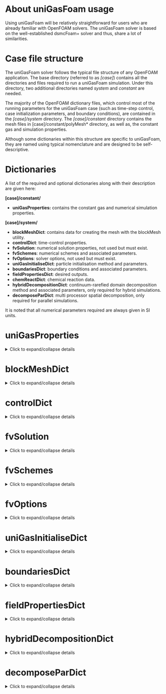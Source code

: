 # About uniGasFoam usage
Using uniGasFoam will be relatively straightforward for users who are already familiar with OpenFOAM solvers. The uniGasFoam solver is based on the well-established dsmcFoam+ solver and thus, share a lot of similarities.

# Case file structure
The uniGasFoam solver follows the typical file structure of any OpenFOAM application. The base directory (referred to as *[case]*) contains all the directories and files required to run a uniGasFoam simulation. Under this directory, two additional directories named *system* and *constant* are needed.

The majority of the OpenFOAM dictionary files, which control most of the running parameters for the uniGasFoam case (such as time-step control, case initialization parameters, and boundary conditions), are contained in the *[case]/system* directory. The *[case]/constant* directory contains the mesh files in [case]/constant/polyMesh* directory, as well as, the constant gas and simulation properties.

Although some dictionaries within this structure are specific to uniGasFoam, they are named using typical nomenclature and are designed to be self-descriptive.

# Dictionaries
A list of the required and optional dictionaries along with their description are given here:

**[case]/constant/**
* **uniGasProperties:** contains the constant gas and numerical simulation properties.

**[case]/system/**
* **blockMeshDict**: contains data for creating the mesh with the blockMesh utility.
* **controlDict**: time-control properties.
* **fvSolution**: numerical solution properties, not used but must exist.
* **fvSchemes**: numerical schemes and associated parameters.
* **fvOptions**: solver options, not used but must exist.
* **uniGasInitialiseDict**: particle initialisation method and parameters.
* **boundariesDict**: boundary conditions and associated parameters.
* **fieldPropertiesDict**: desired outputs.
* **chemReactDict**: chemical reaction data.
* **hybridDecompositionDict**: continuum-rarefied domain decomposition method and associated parameters, only required for hybrid simulations.
* **decomposeParDict**: multi processor spatial decomposition, only required for parallel simulations.

It is noted that all numerical parameters required are always given in SI units.

# uniGasProperties

<details>
<summary>Click to expand/collapse details</summary>
<p>

An example of the uniGasProperties dictionary is given here:
```
/*--------------------------------*- C++ -*----------------------------------*\
| =========                 |                                                 |
| \\      /  F ield         | OpenFOAM: The Open Source CFD Toolbox           |
|  \\    /   O peration     | Version:  v2406                                 |
|   \\  /    A nd           | Website:  www.openfoam.com                      |
|    \\/     M anipulation  |                                                 |
\*---------------------------------------------------------------------------*/
FoamFile
{
    version     2.0;
    format      ascii;
    class       dictionary;
    location    "constant";
    object      uniGasProperties;
}
// * * * * * * * * * * * * * * * * * * * * * * * * * * * * * * * * * * * * * //

solution
{
    active          yes;
    coupled         yes;
    cellValueSourceCorrection no;
    calcFrequency   1;
    maxTrackTime    1e9;
    sourceTerms
    {
        resetOnStartup  no;
        schemes
        {}
    }
}

// General Properties
// ~~~~~~~~~~~~~~~~~~
nEquivalentParticles            5.85E+11;
chemicalReactions				false;
chargedParticles                false;

// Cell Weighting Properties
// ~~~~~~~~~~~~~~~~~~
cellWeightedSimulation      	true;
cellWeightedProperties
{
    minParticlesPerSubCell		20;
    particlesPerSubCell         20;
}

// Axisymmetric Properties
// ~~~~~~~~~~~~~~~~~~
axisymmetricSimulation          true;
axisymmetricProperties
{
    radialExtentOfDomain        7.5e-2;
    maxRadialWeightingFactor    1000;
}

// Dynamic Adaptation
// ~~~~~~~~~~~~~~~~~~
adaptiveSimulation		     	true;
adaptiveProperties
{
    timeStepAdaptation		    true;
	subCellAdaptation		    true;
	cellWeightAdaptation		true;
	adaptationInterval			10;
    maxTimeStepMCTRatio         0.2;
    maxCourantNumber            0.5;
	maxSubCellSizeMFPRatio		1.0;
}

// Collision Models
// ~~~~~~~~~~~~~~~~~~~~~~
collisionModel              hybrid;
relaxationCollisionModel    unifiedStochasticParticleSBGK;
binaryCollisionPartnerModel noTimeCounter;
binaryCollisionModel        variableHardSphere;
collisionProperties
{
    Tref                    273;
    macroInterpolation      false;
    theta                   1e-3;
}

// Molecular species
// ~~~~~~~~~~~~~~~~~
typeIdList  (Ar);

moleculeProperties
{
  	Ar
    {
        mass                            		66.3e-27;
        diameter                        		4.17E-10;
        rotationalDegreesOfFreedom        		0;
		vibrationalModes        				0;
        omega                           		0.81;
        alpha                                   1.0;
		characteristicVibrationalTemperature	();
        dissociationTemperature            		();
        ionisationTemperature            		0;
		charDissQuantumLevel					();
		Zref 									();
		referenceTempForZref                    ();
        charge                                  0;
        numberOfElectronicLevels                1;
        electronicEnergyList                    (0);
        degeneracyList                          (1);
    }
}

// ************************************************************************* //
```

Referring to the example above, lines 1-16 are the standard OpenFOAM dictionary header and must be included in all dictionaries. 

**solution**: defines the particle tracking algorithm and should be left as is.\
**nEquivalentParticles**: defines the number of real gas particles that each computational particle represents.\
**chemicalReactions**: boolean parameter for chemical reactions, only works for pure DSMC simulations.\
**chargedParticles**: boolean parameter for particle ionization, only works for pure DSMC simulations.\
**cellWeightedSimulation**: boolean parameter for non-uniform cell weighting.\
**minParticlesPerSubCell**: minimum allowed particles per sub-cell.\
**particlesPerSubCell**: desired number of particles per sub-cell.\
**axisymmetricSimulation**: boolean parameter for axisymmetric simulation.\
**radialExtentOfDomain**: maximum domain radius.\
**maxRadialWeightingFactor**: weighting factor at maximum domain radius.\
**adaptiveSimulation**: boolean parameter for adaptive schemes.\
**timeStepAdaptation**: boolean parameter for adaptive global time stepping algorithm.\
**subCellAdaptation**: boolean parameter for transient adaptive sub-cells algorithm.\
**cellWeightAdaptation**: boolean parameter for adaptive non-uniform cell weighting.\
**adaptationInterval**: time interval in number of time steps when adaptive properties are recalculated.\
**maxTimeStepMCTRatio**: maximum time step to local mean collision time ratio (recommended < 0.2).\
**maxCourantNumber**: maximum Courant number (recommended < 0.5).\
**maxSubCellSizeMFPRatio**: maximum subcell to local mean free path ratio (recommended <0 .5).\
**collisionModel**: collision model for pure DSMC (binary), pure SP/USP (relaxation) and hybrid SP/USP (hybrid) gas flow simulation.\
**relaxationCollisionModel**: SP/USP relaxation model (stochasticParticleBGK, stochasticParticleSBGK, stochasticParticleESBGK, unifiedStochasticParticleSBGK).\
**binaryCollisionPartnerModel**: DSMC binary collision partner selection (noTimeCounter, noTimeCounterSubCycled).\
**binaryCollisionModel**: DSMC binary collision model (noBinaryCollision,variableHardSphere, variableSoftSphere, LarsenBorgnakkeVariableSoftSphere).\
**Tref**: reference particle diameter reference temperature.\
**macroInterpolation**: boolean parameter for spatial interpolation of SP/USP macroscopic properties (required definition of interpolation schemes in fvSchems dictionary).\
**theta**: time-averaging coefficient for stochasticParticleSBGK and unifiedStochasticParticleSBGK relaxation models.\
**typeIdList**: list of gas species.\
**moleculeProperties**: sub-dictionary containing the properties of all the gas species defined in typeIdList.

</p>
</details>

# blockMeshDict

<details>
<summary>Click to expand/collapse details</summary>
<p>

An example of the blockMeshDict dictionary is given here:
```
/*--------------------------------*- C++ -*----------------------------------*\
| =========                 |                                                 |
| \\      /  F ield         | OpenFOAM: The Open Source CFD Toolbox           |
|  \\    /   O peration     | Version:  v2406                                 |
|   \\  /    A nd           | Website:  www.openfoam.com                      |
|    \\/     M anipulation  |                                                 |
\*---------------------------------------------------------------------------*/
FoamFile
{
    version         2.0;
    format          ascii;

    root            "";
    case            "";
    instance        "";
    local           "";

    class           dictionary;
    object          blockMeshDict;
}

// * * * * * * * * * * * * * * * * * * * * * * * * * * * * * * * * * * * * * //

scale 0.3048;

vertices
(
    (-2.00000000000000E+00	0.00000000000000E+00	 5.00000000000000E-02)
    (-5.00000000000000E-01	0.00000000000000E+00	 5.00000000000000E-02)
    (0.00000000000000E+00	5.00000000000000E-01	 5.00000000000000E-02)
    (5.00000000000000E-01	0.00000000000000E+00	 5.00000000000000E-02)
    (2.00000000000000E+00	0.00000000000000E+00	 5.00000000000000E-02)
    (0.00000000000000E+00	2.00000000000000E+00	 5.00000000000000E-02)
    (-2.00000000000000E+00	0.00000000000000E+00	-5.00000000000000E-02)
    (-5.00000000000000E-01	0.00000000000000E+00	-5.00000000000000E-02)
    (0.00000000000000E+00	5.00000000000000E-01	-5.00000000000000E-02)
    (5.00000000000000E-01	0.00000000000000E+00	-5.00000000000000E-02)
    (2.00000000000000E+00	0.00000000000000E+00	-5.00000000000000E-02)
    (0.00000000000000E+00	2.00000000000000E+00	-5.00000000000000E-02)

);

edges
(
    arc 1	2	(-3.53553390593274E-01	3.53553390593274E-01	 5.00000000000000E-02)
    arc 2	3	(3.53553390593274E-01	3.53553390593274E-01	 5.00000000000000E-02)
    arc 0	5	(-1.41421356237310E+00	1.41421356237309E+00	 5.00000000000000E-02)
    arc 5	4	(1.41421356237310E+00	1.41421356237309E+00	 5.00000000000000E-02)
    arc 7	8	(-3.53553390593274E-01	3.53553390593274E-01	-5.00000000000000E-02)
    arc 8	9	(3.53553390593274E-01	3.53553390593274E-01	-5.00000000000000E-02)
    arc 6	11	(-1.41421356237310E+00	1.41421356237309E+00	-5.00000000000000E-02)
    arc 11	10	(1.41421356237310E+00	1.41421356237309E+00	-5.00000000000000E-02)
);

blocks
(
	hex (6 7 8 11 0 1 2 5) uniGasZone (100 100 1) simpleGrading (0.2 1 1)
	hex (2 5 4 3 8 11 10 9) uniGasZone (100 100 1) simpleGrading (5 1 1)
);

boundary
(

    inlet
    {
        type patch;
        faces (
			  (0 5 11 6)
              );
    }
    outlet
    {
        type patch;
        faces (
			  (4 5 11 10)
              );
    }
    cylinder
    {
        type wall;
        faces (
			  (1 2 8 7)
			  (2 3 9 8)
              );
    }
    axis
    {
		type symmetry;
        faces (
			  (0 1 7 6)
			  (3 4 10 9)
              );
    }
    empty
    {
        type empty;
        faces (
			  (0 5 2 1)
			  (2 5 4 3)
			  (6 11 8 7)
			  (8 9 10 11)
              );    
    }

);

mergePatchPairs
(
);

// ************************************************************************* //
```

**scale**: scaling factor for the vertex coordinates.\
**vertices**: definition of mesh vertices.\
**edges**: definition of mesh arc or spline edges.\
**blocks**: definition of mesh hexahedral blocks.\
**boundary**: definition of mesh boundary patches and types.\
**mergePatchPairs**: list of patches to be merged.
	
More detailed information about each entry and use can be found in https://www.openfoam.com/documentation/user-guide/4-mesh-generation-and-conversion/4.3-mesh-generation-with-the-blockmesh-utility.
</p>
</details>

# controlDict

<details>
<summary>Click to expand/collapse details</summary>
<p>

An example of the controlDict dictionary is given here:

```
/*--------------------------------*- C++ -*----------------------------------*\
| =========                 |                                                 |
| \\      /  F ield         | OpenFOAM: The Open Source CFD Toolbox           |
|  \\    /   O peration     | Version:  v2406                                 |
|   \\  /    A nd           | Website:  www.openfoam.com                      |
|    \\/     M anipulation  |                                                 |
\*---------------------------------------------------------------------------*/
FoamFile
{
    version     2.0;
    format      ascii;
    class       dictionary;
    location    "system";
    object      controlDict;
}
// * * * * * * * * * * * * * * * * * * * * * * * * * * * * * * * * * * * * * //

application     uniGasFoam;

nTerminalOutputs    10;

startFrom       startTime;

startTime       0;

stopAt          endTime;

endTime         4e-3;

deltaT          1e-7;

writeControl    adjustable;

writeInterval   1e-5;

purgeWrite      0;

writeFormat     ascii;

writePrecision  10;

writeCompression off;

timeFormat      general;

timePrecision   6;

runTimeModifiable yes;

adjustTimeStep  no;

// ************************************************************************* //
```

**application**: name of solver.\
**nTerminalOutputs**: time interval in number of time steps when simulation info is printed on screen.\
**startFrom**: controller for simulation start time (firstTime,startTime,latestTime).\
**startTime**: simulation start time when startFrom startTime is selected.\
**stopAt**: controller for simulation end time (endTime,writeNow,noWriteNow,nextWrite).\
**endTime**: simulation end time when stopAt endTime is selected.\
**deltaT**: computational time step.\
**writeControl**: controller for timing of writing output to file (none, timeStep, runTime, adjustable, adjustableRunTime, clockTime, cpuTime).\
**writeInterval**: time interval for writing output to file used in conjunction with writeControl.\
**purgeWrite**: integer representing a limit on the number of time directories that are stored by overwriting time directories on a cyclic basis, set to 0 to disable the time directory limit.\
**writeFormat**: format of output files (ascii,binary).\
**writePrecision**: precision of output files.\
**writeCompression**: compression of output files (uncompressed, compressed).\
**timeFormat**: format of time directories naming (fixed, scientific, general).\
**timePrecision**: precision of time directories naming used in conjuction with timeFormat.\
**runTimeModifiable**: boolean parameter for whether dictionaries are re-read at the beginning of each time step.\
**adjustTimeStep**: boolean parameter for adjusting computational time step, always set to off since time-step adaptation is defined by uniGasProperties dictionary.

More information about each entry can be found in https://www.openfoam.com/documentation/user-guide/6-solving/6.1-time-and-data-inputoutput-control.

</p>
</details>

# fvSolution

<details>
<summary>Click to expand/collapse details</summary>
<p>

The fvSolution dictionary is not used by uniGasFoam so it should be left empty as shown below:
```
/*--------------------------------*- C++ -*----------------------------------*\
| =========                 |                                                 |
| \\      /  F ield         | OpenFOAM: The Open Source CFD Toolbox           |
|  \\    /   O peration     | Version:  v2406                                 |
|   \\  /    A nd           | Website:  www.openfoam.com                      |
|    \\/     M anipulation  |                                                 |
\*---------------------------------------------------------------------------*/
FoamFile
{
    version     2.0;
    format      ascii;
    class       dictionary;
    location    "system";
    object      fvSolution;
}
// * * * * * * * * * * * * * * * * * * * * * * * * * * * * * * * * * * * * * //

solvers
{
}

// ************************************************************************* //
```

</p>
</details>

# fvSchemes

<details>
<summary>Click to expand/collapse details</summary>
<p>

An example of the fvSchemes dictionary is given here:
```
/*--------------------------------*- C++ -*----------------------------------*\
| =========                 |                                                 |
| \\      /  F ield         | OpenFOAM: The Open Source CFD Toolbox           |
|  \\    /   O peration     | Version:  v2406                                 |
|   \\  /    A nd           | Website:  www.openfoam.com                      |
|    \\/     M anipulation  |                                                 |
\*---------------------------------------------------------------------------*/
FoamFile
{
    version     2.0;
    format      ascii;
    class       dictionary;
    location    "system";
    object      fvSchemes;
}
// * * * * * * * * * * * * * * * * * * * * * * * * * * * * * * * * * * * * * //

ddtSchemes
{
    default         none;
}

gradSchemes
{
    default         none;
}

divSchemes
{
    default         none;
}

laplacianSchemes
{
    default         none;
}

interpolationSchemes
{
    default         	linear;
    Prandtl         	cellPoint;
    relaxFreq       	cellPoint;
    p              	    cellPoint;
    translationalT  	cellPoint;
    UMean               cellPoint;
    heatFluxVector	    cellPoint;
    shearStressTensor   cellPoint;
}

snGradSchemes
{
    default         none;
}

fluxRequired
{
    default         no;
}

// ************************************************************************* //
```

From the fvSchemes dictionary only the interpolationSchemes sub-dictionary is used by uniGasFoam. The default linear scheme is used in Laplacian smoothing implemented to reduce the statistical noise of macroscopic quantities, such as gas density, temperature and velocity used in adaptive schemes and domain decomposition modules. The cellPoint scheme is used to reconstruct macroscopic fields, such as gas Prandtl number, relaxation frequency, pressure, temperature etc to increase the spatial accuracy of SP and USP schemes. The macroscopic field reconstruction is only implemented if macroInterpolation is enabled in the uniGasProperties dictionary.

</p>
</details>

# fvOptions

<details>
<summary>Click to expand/collapse details</summary>
<p>

The fvOptions dictionary is not used by uniGasFoam so it should be left empty as shown below:
```
/*--------------------------------*- C++ -*----------------------------------*\
| =========                 |                                                 |
| \\      /  F ield         | OpenFOAM: The Open Source CFD Toolbox           |
|  \\    /   O peration     | Version:  v2406                                 |
|   \\  /    A nd           | Website:  www.openfoam.com                      |
|    \\/     M anipulation  |                                                 |
\*---------------------------------------------------------------------------*/
FoamFile
{
    version     2.0;
    format      ascii;
    class       dictionary;
    location    "system";
    object      fvOptions;
}

// * * * * * * * * * * * * * * * * * * * * * * * * * * * * * * * * * * * * * //


// ************************************************************************* //
```

</p>
</details>

# uniGasInitialiseDict

<details>
<summary>Click to expand/collapse details</summary>
<p>

An example of the uniGasInitialiseDict dictionary is given here:
```
/*--------------------------------*- C++ -*----------------------------------*\
| =========                 |                                                 |
| \\      /  F ield         | OpenFOAM: The Open Source CFD Toolbox           |
|  \\    /   O peration     | Version:  v2406                                 |
|   \\  /    A nd           | Website:  www.openfoam.com                      |
|    \\/     M anipulation  |                                                 |
\*---------------------------------------------------------------------------*/
FoamFile
{
    version     2.0;
    format      ascii;
    class       dictionary;
    location    "system";
    object      uniGasInitialiseDict;
}
// * * * * * * * * * * * * * * * * * * * * * * * * * * * * * * * * * * * * * //

configurations
(
    configuration
    {
        type                        uniGasMeshFill;
        numberDensities             {Ar 3.416E+22;};
		translationalTemperature    300;
		rotationalTemperature       0;
		vibrationalTemperature      0;
        electronicTemperature       0;
		velocity		            (484 0 0); 
    }
);

// ************************************************************************* //
```

**configurations**: list of initialisation configurations.\
**type**: type of initilisation (uniGasMeshFill, uniGasZoneFill, uniGasMeshFieldFill).

## List of initialisation configurations

### uniGasMeshFill initialisation
Uniform initialisation of the entire flow domain. An example of the uniGasMeshFill configuration is given here:
```
configuration
{
    type                        uniGasMeshFill;
    numberDensities             {Ar 4.24700E+20;};
    translationalTemperature    200;    
    rotationalTemperature		200;	
    vibrationalTemperature		200;
    electronicTemperature       200;
    velocity 			        (2634.7 0 0);
}
```

**numberDensities**: list of initial number densities for each gas species.\
**translationalTemperature**: initial translational temperature.\
**rotationalTemperature**: initial rotational temperature.\
**vibrationalTemperature**: initial vibrational temperature.\
**electronicTemperature**: initial electronic temperature.\
**velocity**: initial velocity vector.

### uniGasMeshZoneFill initialisation
Uniform initialisation of a specific zone in the flow domain. The different initialisation zones must be defined for example by using the topoSet utility https://www.openfoam.com/documentation/guides/latest/doc/guide-meshing-topoSet.html. An example of the uniGasMeshZoneFill configuration is given here:
```
configuration
{
    type                        uniGasZoneFill;
    zone                        uniGasZone;	
    numberDensities             {Ar 4.24700E+20;};
    translationalTemperature    200;    
    rotationalTemperature		200;	
    vibrationalTemperature		200;
    electronicTemperature       200;
    velocity 			        (2634.7 0 0);
}
```

**zone**: zone name to be initialised.\
**numberDensities**: list of initial number densities for each gas species.\
**translationalTemperature**: initial translational temperature.\
**rotationalTemperature**: initial rotational temperature.\
**vibrationalTemperature**: initial vibrational temperature.\
**electronicTemperature**: initial electronic temperature.\
**velocity**: initial velocity vector.

### uniGasMeshFieldFill initialisation
Non-uniform initialisation of the entire flow domain. An example of the uniGasMeshZoneFill configuration is given here:

```
configurations
(
    configuration
    {
        type            uniGasMeshFieldFill;
        typeIdList      (Ar);
    }
);
```

**typeIdList** list of gas species initialised by the configuration.

The initial gas properties are given in separate dictionaries located in the initial time dictionary. The required initialisation dictionaries for this example are:

* **numberDensity_Ar**: initial number density of Argon (Ar) for each mesh cell.
* **transT**: initial translational temperature for each mesh cell.
* **rotT**: initial rotational temperature for each mesh cell.
* **vibT**: initial vibrational temperature for each mesh cell.
* **elecT**: initial electronic temperature for each mesh cell.
* **U**: initial velocity vector for each mesh cell.

</p>
</details>

# boundariesDict

<details>
<summary>Click to expand/collapse details</summary>
<p>

An example of the boundariesDict dictionary is given here:

```
/*--------------------------------*- C++ -*----------------------------------*\
| =========                 |                                                 |
| \\      /  F ield         | OpenFOAM: The Open Source CFD Toolbox           |
|  \\    /   O peration     | Version:  v2406                                 |
|   \\  /    A nd           | Website:  www.openfoam.com                      |
|    \\/     M anipulation  |                                                 |
\*---------------------------------------------------------------------------*/
FoamFile
{
    version     2.0;
    format      ascii;
    class       dictionary;
    location    "system";
    object      boundariesDict;
}
// * * * * * * * * * * * * * * * * * * * * * * * * * * * * * * * * * * * * * //

uniGasPatchBoundaries
(

    boundary
    {
        patchBoundaryProperties
        {
            patch       cylinder;
        }

        boundaryModel   uniGasDiffuseWallPatch;

        uniGasDiffuseWallPatchProperties
        {
            velocity 	    (0 0 0);
            temperature     500;
        }
    }

	boundary
    {
        patchBoundaryProperties
        {
            patch       inlet;
        }

        boundaryModel   uniGasDeletionPatch;

        uniGasDeletionPatchProperties
        {
          allSpecies        yes;
        }
    }

	boundary
    {
        patchBoundaryProperties
        {
            patch       outlet;
        }

        boundaryModel   uniGasDeletionPatch;

        uniGasDeletionPatchProperties
        {
          allSpecies        yes;
        }
    }

);

uniGasGeneralBoundaries
(

    boundary
    {
        generalBoundaryProperties
        {
            patch       inlet;
        }

        boundaryModel   uniGasFreeStreamInflowPatch;

        uniGasFreeStreamInflowPatchProperties
        {
            translationalTemperature    200;
			rotationalTemperature		200;
			vibrationalTemperature		200;
            electronicTemperature       200;
            velocity 			        (2634.7 0 0);
			typeIds				        (Ar);
			numberDensities{Ar	        4.24700E+20;}
        }
    }

);

uniGasCyclicBoundaries
(
);

// ************************************************************************* //
```

**uniGasPatchBoundaries**: list of patch boundary definitions.\
**uniGasGeneralBoundaries**: list of general boundary definitions.\
**uniGasCyclicBoundaries**: list of cyclic boundary definitions.\
**generalBoundaryProperties**: general boundary condition properties.\
**patch**: boundary patch name definition.\
**boundaryModel**: definition of boundary condition model name.\
**[boundaryModel]Properties** specific properties required by each boundary condition.

## List of uniGasPatchBoundaries

### uniGasDiffuseWallPatch boundary condition
Fully diffuse boundary condition with uniform wall temperature and velocity. An example of the uniGasDiffuseWallPatch boundary condition definition is given here:
```
boundary
{
    patchBoundaryProperties
    {
        patch           wall;
    }

    boundaryModel   uniGasDiffuseWallPatch;

    uniGasDiffuseWallPatchProperties
    {
        temperature     300;
        velocity        (0 0 0);
    }
}
```

**temperature**: uniform wall temperature.\
**velocity**: uniform wall velocity vector.

### uniGasDiffuseWallFieldPatch boundary condition
Fully diffuse boundary condition with non-uniform wall temperature and velocity. An example of the uniGasDiffuseWallFieldPatch boundary condition definition is given here:
```
boundary
{
    patchBoundaryProperties
    {
        patch           wall;
    }

    boundaryModel   uniGasDiffuseWallFieldPatch;

    uniGasDiffuseWallFieldPatchProperties
    {
    }
}
```
The wall properties are given in separate dictionaries located in the initial time dictionary. The required boundary dictionaries for the uniGasDiffuseWallFieldPatch boundary condition are:

* **boundaryT**: boundary temperature for each patch face.
* **boundaryU**: boundary velocity vector for each patch face.

### uniGasSpecularWallPatch boundary condition
Fully specular boundary condition. An example of the uniGasSpecularWallPatch boundary condition definition is given here:
```
boundary
{
    patchBoundaryProperties
    {
        patchName                           wall;
    }

    boundaryModel   uniGasSpecularWallPatch;

    uniGasSpecularWallPatchProperties
    {
    }
}
```

### uniGasMixedDiffuseSpecularWallPatch boundary condition
Mixed diffuse-specular boundary condition with uniform wall temperature and velocity. An example of the uniGasMixedDiffuseSpecularWallPatch boundary condition definition is given here:
```
boundary
{
    patchBoundaryProperties
    {
        patch               wall;
    }

    boundaryModel   uniGasMixedDiffuseSpecularWallPatch;

    uniGasMixedDiffuseSpecularWallPatchProperties
    {
        diffuseFraction     0.9;
        temperature         300;
        velocity            (0 0 0);
    }
}
```

**diffuseFraction**: wall accommodation coefficient.\
**temperature**: uniform wall temperature.\
**velocity**: uniform wall velocity vector.

### uniGasMixedDiffuseSpecularWallFieldPatch boundary condition
Mixed diffuse-specular boundary condition with non-uniform wall temperature and velocity. An example of the uniGasMixedDiffuseSpecularWallFieldPatch boundary condition definition is given here:
```
boundary
{
    patchBoundaryProperties
    {
        patch               wall;
    }

    boundaryModel   uniGasMixedDiffuseSpecularWallFieldPatch;

    uniGasMixedDiffuseSpecularWallFieldPatchProperties
    {
        diffuseFraction     0.9;
    }
}
```

**diffuseFraction**: wall accommodation coefficient.

The wall properties are given in separate dictionaries located in the initial time dictionary. The required boundary dictionaries for the uniGasDiffuseWallFieldPatch boundary condition are:

* **boundaryT**: boundary temperature for each patch face.
* **boundaryU**: boundary velocity vector for each patch face.

### uniGasCLLWallPatch boundary condition
Cercignani-Lampis-Lord boundary condition with uniform wall temperature and velocity. An example of the uniGasCLLWallPatch boundary condition definition is given here:
```
boundary
{
    patchBoundaryProperties
    {
        patch       wall;
    }

    boundaryModel   uniGasCLLWallPatch;

    uniGasCLLWallPatchProperties
    {
        normalAccommCoeff       0.9;
        tangentialAccommCoeff   0.9;
        rotEnergyAccommCoeff    0.9;
        temperature             300;
        velocity                (0 0 0);
    }
}
```

**normalAccommCoeff**: wall normal energy accommodation coefficient.\
**tangentialAccommCoeff**: wall tangential momentum accommodation coefficient.\
**rotEnergyAccommCoeff**: wall rotationalEnergy accommodation coefficient.\
**temperature**: uniform wall temperature.\
**velocity**: uniform wall velocity vector.

### uniGasCLLWallFieldPatch boundary condition
Cercignani-Lampis-Lord boundary condition with non-uniform wall temperature and velocity. An example of the uniGasCLLWallFieldPatch boundary condition definition is given here:
```
boundary
{
    patchBoundaryProperties
    {
        patch       wall;
    }

    boundaryModel   uniGasCLLWallFieldPatch;

    uniGasCLLWallFieldPatchProperties
    {
        normalAccommCoeff       0.9;
        tangentialAccommCoeff   0.9;
        rotEnergyAccommCoeff    0.9;
    }
}
```

**normalAccommCoeff**: wall normal energy accommodation coefficient.\
**tangentialAccommCoeff**: wall tangential momentum accommodation coefficient.\
**rotEnergyAccommCoeff**: wall rotationalEnergy accommodation coefficient.

The wall properties are given in separate dictionaries located in the initial time dictionary. The required boundary dictionaries for the uniGasDiffuseWallFieldPatch boundary condition are:

* **boundaryT**: boundary temperature for each patch face.
* **boundaryU**: boundary velocity vector for each patch face.

### uniGasDeletionPatch boundary condition
Boundary condition for deleting particles exiting the domain. Should be specified for all open patches. An example of the uniGasDeletionPatch boundary condition definition is given here:
```
boundary
{
    patchBoundaryProperties
    {
        patch       outlet;
    }

    boundaryModel   uniGasDeletionPatch;

    uniGasDeletionPatchProperties
    {
    }
}
```

## List of uniGasGeneralBoundaries

### uniGasFreeStreamInflowPatch boundary condition
Maxwellian free-stream inlet boundary condition with uniform inlet conditions. An example of the uniGasFreeStreamInflowPatch boundary condition definition is given here:

```
boundary
    {
    generalBoundaryProperties
    {
        patch       flow;
    }
    boundaryModel   uniGasFreeStreamInflowPatch;
    uniGasFreeStreamInflowPatchProperties
    {
        typeIds                     (Ar);
        numberDensities             {Ar    1.0e21;}
        translationalTemperature    300;
        rotationalTemperature       300;
        vibrationalTemperature      300;
        electronicTemperature       300;
        velocity                    (100 0 0);
    }
}
```

**typeIds**: list of incoming gas species.\
**numberDensities**: list of uniform inlet number densities.\
**translationalTemperature**: uniform inlet translational temperature.\
**rotationalTemperature**: uniform inlet rotational temperature.\
**vibrationalTemperature**: uniform inlet vibrational temperature.\
**electronicTemperature**: uniform inlet electronic temperature.\
**velocity**: uniform inlet velocity vector

### uniGasFreeStreamInflowFieldPatch boundary condition
Maxwellian free-stream inlet boundary condition with non-uniform inlet conditions. An example of the uniGasFreeStreamInflowFieldPatch boundary condition definition is given here:

```
boundary
{
    generalBoundaryProperties
    {
        patch       flow;
    }
    boundaryModel   uniGasFreeStreamInflowFieldPatch;

    uniGasFreeStreamInflowFieldPatchProperties
    {
        typeIds     (Ar);
    }
}
```

**typeIds**: list of incoming gas species

The inlet properties are given in separate dictionaries located in the initial time dictionary. The required boundary dictionaries for the uniGasDiffuseWallFieldPatch boundary condition in this example are:

* **numberDensity_Ar**: boundary number density of Argon for each patch face.
* **boundaryTransT**: boundary translational temperature for each patch face.
* **boundaryRotT**: boundary rotational temperature for each patch face.
* **boundaryVibT**: boundary vibrational temperature for each patch face.
* **boundaryElecT**: boundary electronic temperature for each patch face.
* **boundaryU**: boundary velocity vector for each patch face.

### uniGasChapmanEnskogFreeStreamInflowPatch boundary condition
Chapman-Enskog free-stream inlet boundary condition with uniform inlet conditions. An example of the uniGasChapmanEnskogFreeStreamInflowPatch boundary condition definition is given here:

```
boundary
{
    generalBoundaryProperties
    {
        patch       flow;
    }

    boundaryModel   uniGasChapmanEnskogFreeStreamInflowPatch;

    uniGasChapmanEnskogFreeStreamInflowPatchProperties
    {
        typeIds                     (Ar);
        numberDensities             {Ar     1.0e21;}
        translationalTemperature    300;
        rotationalTemperature       300;
        vibrationalTemperature      300;
        electronicTemperature       300;
        velocity                    (100 0 0);
        heatFlux                    (0 0 0);
        stress                      (0.2 0 0.1
                                    0 0.1 0.3
                                    0.1 0.3 -0.3);
    }
}
```

**typeIds**: list of incoming gas species.\
**numberDensities**: list of uniform inlet number densities.\
**translationalTemperature**: uniform inlet translational temperature.\
**rotationalTemperature**: uniform inlet rotational temperature.\
**vibrationalTemperature**: uniform inlet vibrational temperature.\
**electronicTemperature**: uniform inlet electronic temperature
**velocity**: uniform inlet velocity vector.\
**heatFlux**: uniform heat flux  vector.\
**stress**: uniform stress tensor.

### uniGasChapmanEnskogFreeStreamInflowFieldPatch boundary condition
Chapman-Enskog free-stream inlet boundary condition with non-uniform inlet conditions. An example of the uniGasChapmanEnskogFreeStreamInflowFieldPatch boundary condition definition is given here:

```
boundary
{
    generalBoundaryProperties
    {
        patch       flow;
    }

    boundaryModel   uniGasChapmanEnskogFreeStreamInflowFieldPatch;

    uniGasChapmanEnskogFreeStreamInflowFieldPatchProperties
    {
        typeIds     (Ar);
    }
}
```

**typeIds**: list of incoming gas species

The inlet properties are given in separate dictionaries located in the initial time dictionary. The required boundary dictionaries for the uniGasChapmanEnskogFreeStreamInflowFieldPatch boundary condition in this example are:

* **numberDensity_Ar**: boundary number density of Argon for each patch face.
* **boundaryTransT**: boundary translational temperature for each patch face.
* **boundaryRotT**: boundary rotational temperature for each patch face.
* **boundaryVibT**: boundary vibrational temperature for each patch face.
* **boundaryElecT**: boundary electronic temperature for each patch face.
* **boundaryU**: boundary velocity vector for each patch face.
* **boundaryHeatFlux**: boundary heat flux vector for each patch face.
* **boundaryStress**: boundary stress tensor for each patch face.

### uniGasLiouFangPressureInletPatch boundary condition
Low-speed inlet pressure boundary condition based on the work of W. W. Liou and Y. C. Fang. An example of the uniGasLiouFangPressureInletPatch boundary condition definition is given here:

```
boundary
{
    generalBoundaryProperties
    {
        patch      inlet;
    }

    boundaryModel   uniGasLiouFangPressureInletPatch;

    uniGasLiouFangPressureInletPatchProperties
    {
        typeIds             (Ar);
        moleFractions       {Ar     1.0;}
        inletPressure       252000;
        inletTemperature    300;
        theta               0.01;
    }
}
```

**typeIds**: list of incoming gas species.\
**moleFractions**: list of mole fraction for each incoming gas specie.\
**inletPressure**: uniform inlet pressure.\
**inletTemperature**: uniform inlet temperature.\
**theta**: time-averaging coefficient.

### uniGasWangPressureInletPatch boundary condition
Low-speed inlet pressure boundary condition based on the work of M. Wang and Z. Li. An example of the uniGasWangPressureInletPatch boundary condition definition is given here:

```
boundary
{
    generalBoundaryProperties
    {
        patch       inlet;
    }

    boundaryModel   uniGasWangPressureInletPatch;

    uniGasWangPressureInletPatchProperties
    {
        typeIds             (Ar);
        moleFractions       {Ar      1.0;}
        inletPressure       252000;
        inletTemperature    300;
    }
}
```

**typeIds**: list of incoming gas species.\
**moleFractions**: list of mole fraction for each incoming gas specie.\
**inletPressure**: uniform inlet pressure.\
**inletTemperature**: uniform inlet temperature.

### uniGasLiouFangPressureOutletPatch boundary condition
Low-speed outlet pressure boundary condition based on the work of W. W. Liou and Y. C. Fang. An example of the uniGasLiouFangPressureOutletPatch boundary condition definition is given here:

```
boundary
{
    generalBoundaryProperties
    {
        patch       outlet;
    }

    boundaryModel   uniGasLiouFangPressureOutletPatch;

    uniGasLiouFangPressureOutletPatchProperties
    {
        typeIds             (Ar);
        moleFractions       {Ar     1.0;}
        outletPressure      100000;
    }
}
```

**typeIds**: list of incoming gas species.\
**moleFractions**: list of mole fraction for each incoming gas specie.\
**outletPressure**: uniform outlet pressure.

### uniGasMassFlowRateInletPatch boundary condition
Low speed mass flow rate inlet boundary condition based on the work of M. Lei et al. An example of the uniGasMassFlowRateInletPatch boundary condition definition is given here:

```
boundary
{
    generalBoundaryProperties
    {
        patch       inlet;
    }

    boundaryModel   uniGasMassFlowRateInletPatch;

    uniGasMassFlowRateInletPatchProperties
    {
        typeIds                     (Ar);
        moleFractions               {Ar     1.0;}
        inletTemperature            300;
        massFlowRate                1e-11;
        initialVelocity             (1 0 0);
        theta                       0.01;
    }
}
```

**typeIds**: list of incoming gas species.\
**moleFractions**: list of mole fraction for each incoming gas specie.\
**inletTemperature**: uniform inlet temperature.\
**massFlowRate**: inlet mass flow rate.\
**initialVelocity**: initial guess of inlet velocity.\
**theta**: time-averaging coefficient.

## List of uniGasCyclicBoundaries

### uniGasReflectiveParticleMembranePatch boundary condition
Cyclic reflective membrane boundary condition based on the work of Li et al. An example of the uniGasReflectiveParticleMembranePatch boundary condition definition is given here:

```
boundary
{
    generalBoundaryProperties
    {
        patch       membrane;
    }

    boundaryModel   uniGasReflectiveParticleMembranePatch;

    uniGasReflectiveParticleMembranePatchProperties
    {
        reflectionProbability       0.5;
        temperature                 300;
        velocity                    (0 0 0);
    }
}
```

**temperature**: membrane reflection probability.\
**temperature**: uniform membrane temperature.\
**velocity**: uniform membrane velocity vector.

## List of standard boundary conditions
In addition to the uniGasFoam specific boundary conditions defined in the *[case]/system/boundariesDict* dictionary several standard OpenFOAM boundary conditions can be used. The standard boundary conditions are implemented during the mesh creation process through the *[case]/system/blockMeshDict* dictionary when the blockMesh utility is used or by manually changing the *[case]/constant/polyMesh/boundary* file if third party meshing programs are used.

The standard boundary conditions that are currently available in uniGasFoam are:

* **cyclic**: cyclic boundary condition between a pair of boundaries.
* **symmetry**:  symmetry boundary condition for non-planar patches. Same as pure specular reflection.
* **symmetryPlane**:  symmetry boundary condition for planar patches. Same as pure specular reflection.
* **empty**:  empty boundary condition for reduced dimensions cases, i.e. 1-D and 2-D geometries. This condition is applied to patches whose normal is aligned to geometric directions that do not constitute solution directions.

</p>
</details>

# fieldPropertiesDict

<details>
<summary>Click to expand/collapse details</summary>
<p>

An example of the fieldPropertiesDict dictionary is given here:

```
/*--------------------------------*- C++ -*----------------------------------*\
| =========                 |                                                 |
| \\      /  F ield         | OpenFOAM: The Open Source CFD Toolbox           |
|  \\    /   O peration     | Version:  v2406                                 |
|   \\  /    A nd           | Website:  www.openfoam.com                      |
|    \\/     M anipulation  |                                                 |
\*---------------------------------------------------------------------------*/
FoamFile
{
    version     2.0;
    format      ascii;
    class       dictionary;
    location    "constant";
    object      uniGasProperties;
}
// * * * * * * * * * * * * * * * * * * * * * * * * * * * * * * * * * * * * * //

uniGasFields
(
     field
     {
         fieldModel          	        uniGasVolFields;
 
         timeProperties
         {
         	sampleInterval              1;
 	    	resetAtOutput		        on;
		    resetAtOutputUntilTime      2e-6;
         }
         
         uniGasVolFieldsProperties
         {
            field                       Ar;
         	typeIds                     (Ar);
         	measureMeanFreePath         true;
         	Tref                        273;
         	measureErrors               true;
		    averagingAcrossManyRuns     true;	
         }
     }

     field
     {
         fieldModel                     uniGasMassFluxSurface;

         timeProperties
         {
            sampleInterval              1;
            resetAtOutput               on;
            resetAtOutputUntilTime      2e-6;
         }

         uniGasMassFluxSurfaceProperties
         {
            field                       Ar;
            typeIds                     (Ar);
            faceZone                    nozzleOutlet;
            fluxDirection               (1 0 0);
            averagingAcrossManyRuns     true;
	    }
     }

     field
     {
         fieldModel          	        uniGasForceSurface;
 
         timeProperties
         {
            sampleInterval              1;
         	resetAtOutput               on;
         	resetAtOutputUntilTime  	2e-6;
         }
         
         uniGasForceSurfaceProperties
         {
            field                       Ar;
         	typeIds                     (Ar);
            patch                       targetSurface;
            averagingAcrossManyRuns     true;
         }
     } 
);

// ************************************************************************* //
```

**fieldModel**: name of field model (uniGasVolFields,uspMassFluxSurface,uniGasForceSurface).\
**timeProperties**: sub-dictionary of time properties \
**sampleInterval**: time-interval between successive samples.\
**resetAtOutput**: boolean for resetting samples every writeInterval.\
**resetAtOutputUntilTime**: steady-state time to stop sample resetting.\
**[fieldModel]Properties**: sub-dictionary of field model specific properties.

## List of fieldModels

### uniGasVolFields
Computation of macroscopic fields  at each cell and boundary face. An example of the uniGasVolFields field definition is given here:
```
field
{
    fieldModel          	        uniGasVolFields;

    timeProperties
    {
    	sampleInterval              1;
   	    resetAtOutput		        on;
	    resetAtOutputUntilTime      2e-6;
    }
    
    uniGasVolFieldsProperties
    {
        field                       Ar;
    	typeIds                     (Ar);
    	measureMeanFreePath         true;
    	Tref                        273;
    	measureErrors               true;
	    averagingAcrossManyRuns     true;	
    }
}
```

**field**: name of field.\
**typeIds**: gas species included in the macroscopic field computations.\
**measureMeanFreePath**: boolean for measuring mean free path related fields.\
**Tref**: reference temperature for mean free path calculation.\
**measureErrors**: boolean for measuring macroscopic field errors based on the work of N. Hadjiconstantinou et al.\
**averagingAcrossManyRuns**: boolean for storing average macroscopic fields when simulation is stopped. Needed for resuming the simulation without resetting macroscopic fields.

### uniGasMassFluxSurface
Computation of particle, mass and momentum flow across a surface. An example of the uniGasMassFluxSurface field definition is given here:
```
field
{
    fieldModel                     uniGasMassFluxSurface;

    timeProperties
    {
        sampleInterval              1;
        resetAtOutput               on;
        resetAtOutputUntilTime      2e-6;
    }

    uniGasMassFluxSurfaceProperties
    {
        field                       Ar;
        typeIds                     (Ar);
        faceZone                    nozzleOutlet;
        fluxDirection               (1 0 0);
        averagingAcrossManyRuns     true;
   }
}
```

**field**: name of field.\
**typeIds**: gas species included in the particle, mass and momentum flow computation.\
**faceZone**: name of face zone for flux calculations. Must be internal (not boundary) and defined during the mesh creation process for example by using the topoSet utility .\
**fluxDirection**: flux direction vector.\
**averagingAcrossManyRuns**: boolean for storing average macroscopic fields when simulation is stopped. Needed for resuming the simulation without resetting macroscopic fields.

### uniGasForceSurface
Computation of force acting on a solid boundary. An example of the uniGasForceSurface field definition is given here:
```
field
{
    fieldModel          	        uniGasForceSurface;
 
    timeProperties
    {
        sampleInterval              1;
    	resetAtOutput               on;
    	resetAtOutputUntilTime  	2e-6;
    }
    
    uniGasForceSurfaceProperties
    {
        field                       Ar;
        typeIds                     (Ar);
        patch                       targetSurface;
        averagingAcrossManyRuns     true;
    }
} 
```

**field**: name of field.\
**typeIds**: gas species included in the force computations.\
**patch**: name of patch for force calculation.\
**averagingAcrossManyRuns**: boolean for storing average macroscopic fields when simulation is stopped. Needed for resuming the simulation without resetting macroscopic fields.

</p>
</details>

# hybridDecompositionDict

<details>
<summary>Click to expand/collapse details</summary>
<p>

An example of the hybridDecompositionDict dictionary is given here:
```
/*--------------------------------*- C++ -*----------------------------------*\
| =========                 |                                                 |
| \\      /  F ield         | OpenFOAM: The Open Source CFD Toolbox           |
|  \\    /   O peration     | Version:  v2406                                 |
|   \\  /    A nd           | Website:  www.openfoam.com                      |
|    \\/     M anipulation  |                                                 |
\*---------------------------------------------------------------------------*/
FoamFile
{
    version     2.0;
    format      ascii;
    class       dictionary;
    location    "constant";
    object      hybridDecompositionProperties;
}
// * * * * * * * * * * * * * * * * * * * * * * * * * * * * * * * * * * * * * //

decompositionModel          localKnudsen;

timeProperties
{
    decompositionInterval           50;
    resetAtDecomposition            on;
    resetAtDecompositionUntilTime   1e-3;
}

localKnudsenProperties
{
    breakdownMax                    0.05;
    theta                           0.8;
    smoothingPasses	                25;
}
```

**decompositionModel**: name of continuum breakdown criterion.\
**timeProperties**: sub-dictionary of time properties.\
**decompositionInterval**: time-interval between successive decompositions.\
**resetAtDecomposition**: boolean for resetting decomposition quantities every writeInterval.\
**resetAtDecompositionUntilTime**: steady-state time to stop decomposition quantities resetting.\
**localKnudsenProperties**: sub-dictionary of continuum breakdown model properties.\
**breakdownMax**: continuum breakdown maximum threshold value.\
**theta**: time-averaging coefficient.\
**smoothingPasses**: number of passes for smoothing domain decomposition.

</p>
</details>

# decomposeParDict

<details>
<summary>Click to expand/collapse details</summary>
<p>

An example of the decomposeParDict dictionary is given here:
```
/*--------------------------------*- C++ -*----------------------------------*\
| =========                 |                                                 |
| \\      /  F ield         | OpenFOAM: The Open Source CFD Toolbox           |
|  \\    /   O peration     | Version:  v2406                                 |
|   \\  /    A nd           | Website:  www.openfoam.com                      |
|    \\/     M anipulation  |                                                 |
\*---------------------------------------------------------------------------*/
FoamFile
{
    version     2.0;
    format      ascii;
    class       dictionary;
    location    "system";
    object      decomposeParDict;
}
// * * * * * * * * * * * * * * * * * * * * * * * * * * * * * * * * * * * * * //

numberOfSubdomains  20;

method              scotch;

// ************************************************************************* //
```

uniGasFoam uses the standard parallel domain decomposition implemented in OpenFOAM. More detailed information about each entry and its use can be found in https://www.openfoam.com/documentation/user-guide/4-mesh-generation-and-conversion/4.3-mesh-generation-with-the-blockmesh-utility.

</p>
</details>